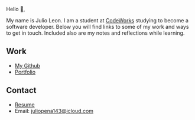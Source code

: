Hello 👋, 

My name is Julio Leon. I am a student at [CodeWorks](https://boisecodeworks.com) studying to become a software developer. Below you will find links to some of my work and ways to get in touch. Included also are my notes and reflections while learning. 

## Work

  + [My Github](https://github.com/juliopleon)
  + [Portfolio](https://juliopleon.github.io/)

## Contact

  + [Resume](https://juliopleon.github.io/resume)
  + Email: juliopena143@icloud.com
  
